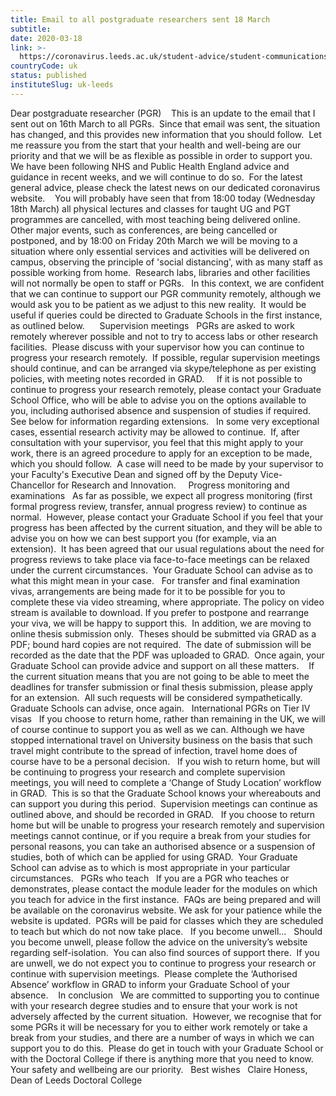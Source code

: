 ```yaml
---
title: Email to all postgraduate researchers sent 18 March
subtitle: 
date: 2020-03-18
link: >-
  https://coronavirus.leeds.ac.uk/student-advice/student-communications/
countryCode: uk
status: published
instituteSlug: uk-leeds
---
```

Dear postgraduate researcher (PGR) 
 
This is an update to the email that I sent out on 16th March to all PGRs.  Since that email was sent, the situation has changed, and this provides new information that you should follow.  Let me reassure you from the start that your health and well-being are our priority and that we will be as flexible as possible in order to support you.  
 
We have been following NHS and Public Health England advice and guidance in recent weeks, and we will continue to do so.  For the latest general advice, please check the latest news on our dedicated coronavirus website. 
 
You will probably have seen that from 18:00 today (Wednesday 18th March) all physical lectures and classes for taught UG and PGT programmes are cancelled, with most teaching being delivered online.  Other major events, such as conferences, are being cancelled or postponed, and by 18:00 on Friday 20th March we will be moving to a situation where only essential services and activities will be delivered on campus, observing the principle of 'social distancing', with as many staff as possible working from home.  Research labs, libraries and other facilities will not normally be open to staff or PGRs.
 
In this context, we are confident that we can continue to support our PGR community remotely, although we would ask you to be patient as we adjust to this new reality.  It would be useful if queries could be directed to Graduate Schools in the first instance, as outlined below.   
 
Supervision meetings
 
PGRs are asked to work remotely wherever possible and not to try to access labs or other research facilities.  Please discuss with your supervisor how you can continue to progress your research remotely.  If possible, regular supervision meetings should continue, and can be arranged via skype/telephone as per existing policies, with meeting notes recorded in GRAD.  
 
If it is not possible to continue to progress your research remotely, please contact your Graduate School Office, who will be able to advise you on the options available to you, including authorised absence and suspension of studies if required.  See below for information regarding extensions.
 
In some very exceptional cases, essential research activity may be allowed to continue.  If, after consultation with your supervisor, you feel that this might apply to your work, there is an agreed procedure to apply for an exception to be made, which you should follow.  A case will need to be made by your supervisor to your Faculty's Executive Dean and signed off by the Deputy Vice-Chancellor for Research and Innovation.  
 
Progress monitoring and examinations
 
As far as possible, we expect all progress monitoring (first formal progress review, transfer, annual progress review) to continue as normal.  However, please contact your Graduate School if you feel that your progress has been affected by the current situation, and they will be able to advise you on how we can best support you (for example, via an extension).  It has been agreed that our usual regulations about the need for progress reviews to take place via face-to-face meetings can be relaxed under the current circumstances.  Your Graduate School can advise as to what this might mean in your case.
 
For transfer and final examination vivas, arrangements are being made for it to be possible for you to complete these via video streaming, where appropriate. The policy on video stream is available to download. If you prefer to postpone and rearrange your viva, we will be happy to support this.  In addition, we are moving to online thesis submission only.  Theses should be submitted via GRAD as a PDF; bound hard copies are not required.  The date of submission will be recorded as the date that the PDF was uploaded to GRAD.  Once again, your Graduate School can provide advice and support on all these matters. 
 
If the current situation means that you are not going to be able to meet the deadlines for transfer submission or final thesis submission, please apply for an extension.  All such requests will be considered sympathetically.  Graduate Schools can advise, once again.
 
International PGRs on Tier IV visas
 
If you choose to return home, rather than remaining in the UK, we will of course continue to support you as well as we can. Although we have stopped international travel on University business on the basis that such travel might contribute to the spread of infection, travel home does of course have to be a personal decision.
 
If you wish to return home, but will be continuing to progress your research and complete supervision meetings, you will need to complete a ‘Change of Study Location’ workflow in GRAD.  This is so that the Graduate School knows your whereabouts and can support you during this period.  Supervision meetings can continue as outlined above, and should be recorded in GRAD.
 
If you choose to return home but will be unable to progress your research remotely and supervision meetings cannot continue, or if you require a break from your studies for personal reasons, you can take an authorised absence or a suspension of studies, both of which can be applied for using GRAD.  Your Graduate School can advise as to which is most appropriate in your particular circumstances.
 
PGRs who teach
 
If you are a PGR who teaches or demonstrates, please contact the module leader for the modules on which you teach for advice in the first instance.  FAQs are being prepared and will be available on the coronavirus website. We ask for your patience while the website is updated.  PGRs will be paid for classes which they are scheduled to teach but which do not now take place.
 
If you become unwell…
 
Should you become unwell, please follow the advice on the university’s website regarding self-isolation.  You can also find sources of support there.  If you are unwell, we do not expect you to continue to progress your research or continue with supervision meetings.  Please complete the ‘Authorised Absence’ workflow in GRAD to inform your Graduate School of your absence. 
 
In conclusion
 
We are committed to supporting you to continue with your research degree studies and to ensure that your work is not adversely affected by the current situation.  However, we recognise that for some PGRs it will be necessary for you to either work remotely or take a break from your studies, and there are a number of ways in which we can support you to do this.  Please do get in touch with your Graduate School or with the Doctoral College if there is anything more that you need to know.  Your safety and wellbeing are our priority.
 
Best wishes
 
Claire Honess, 
Dean of Leeds Doctoral College